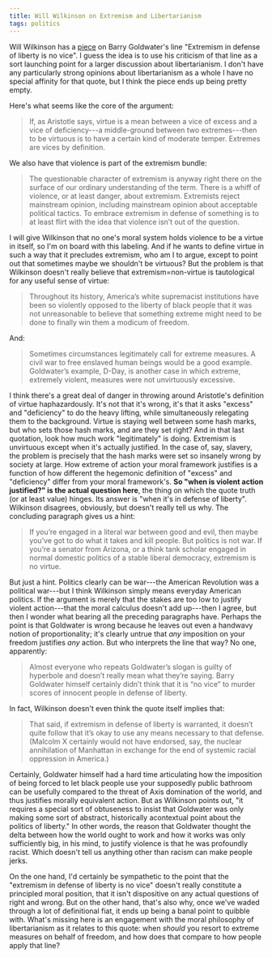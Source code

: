 ```yaml
---
title: Will Wilkinson on Extremism and Libertarianism
tags: politics
---
```


Will Wilkinson has a [piece](https://novirtue.org/on-the-saying-that-extremism-in-defense-of-liberty-is-no-vice/) on Barry Goldwater's line "Extremism in defense of liberty is no vice". I guess the idea is to use his criticism of that line as a sort launching point for a larger discussion about libertarianism. I don't have any particularly strong opinions about libertarianism as a whole I have no special affinity for that quote, but I think the piece ends up being pretty empty.

Here's what seems like the core of the argument:

> If, as Aristotle says, virtue is a mean between a vice of excess and a vice of deficiency---a middle-ground between two extremes---then to be virtuous is to have a certain kind of moderate temper. Extremes are vices by definition.

We also have that violence is part of the extremism bundle:

>  The questionable character of extremism is anyway right there on the surface of our ordinary understanding of the term. There is a whiff of violence, or at least danger, about extremism. Extremists reject mainstream opinion, including mainstream opinion about acceptable political tactics. To embrace extremism in defense of something is to at least flirt with the idea that violence isn’t out of the question.

I will give Wilkinson that no one's moral system holds violence to be a virtue in itself, so I'm on board with this labeling. And if he wants to define virtue in such a way that it precludes extremism, who am I to argue, except to point out that sometimes maybe we shouldn't be virtuous? But the problem is that Wilkinson doesn't really believe that extremism=non-virtue is tautological for any useful sense of virtue:

> Throughout its history, America’s white supremacist institutions have been so violently opposed to the liberty of black people that it was not unreasonable to believe that something extreme might need to be done to finally win them a modicum of freedom.

And:

> Sometimes circumstances legitimately call for extreme measures. A civil war to free enslaved human beings would be a good example. Goldwater’s example, D-Day, is another case in which extreme, extremely violent, measures were not unvirtuously excessive.

I think there's a great deal of danger in throwing around Aristotle's definition of virtue haphazardously. It's not that it's wrong, it's that it asks "excess" and "deficiency" to do the heavy lifting, while simultaneously relegating them to the background. Virtue is staying well between some hash marks, but who sets those hash marks, and are they set right? And in that last quotation, look how much work "legitimately" is doing. Extremism is unvirtuous except when it's actually justified. In the case of, say, slavery, the problem is precisely that the hash marks were set so insanely wrong by society at large. How extreme of action your moral framework justifies is a function of how different the hegemonic definition of "excess" and "deficiency" differ from your moral framework's. **So "when is violent action justified?" is the actual question here**, the thing on which the quote truth (or at least value) hinges. Its answer is "when it's in defense of liberty". Wilkinson disagrees, obviously, but doesn't really tell us why. The concluding paragraph gives us a hint:

>  If you’re engaged in a literal war between good and evil, then maybe you’ve got to do what it takes and kill people. But politics is not war. If you’re a senator from Arizona, or a think tank scholar engaged in normal domestic politics of a stable liberal democracy, extremism is no virtue.

But just a hint. Politics clearly can be war---the American Revolution was a political war---but I think Wilkinson simply means everyday American politics. If the argument is merely that the stakes are too low to justify violent action---that the moral calculus doesn't add up---then I agree, but then I wonder what bearing all the preceding paragraphs have. Perhaps the point is that Goldwater is wrong because he leaves out even a handwavy notion of proportionality; it's clearly untrue that *any* imposition on your freedom justifies *any* action. But who interprets the line that way? No one, apparently:

> Almost everyone who repeats Goldwater’s slogan is guilty of hyperbole and doesn’t really mean what they’re saying. Barry Goldwater himself certainly didn’t think that it is “no vice” to murder scores of innocent people in defense of liberty.

In fact, Wilkinson doesn't even think the quote itself implies that:

> That said, if extremism in defense of liberty is warranted, it doesn’t quite follow that it’s okay to use any means necessary to that defense. (Malcolm X certainly would not have endorsed, say, the nuclear annihilation of Manhattan in exchange for the end of systemic racial oppression in America.)

Certainly, Goldwater himself had a hard time articulating how the imposition of being forced to let black people use your supposedly public bathroom can be usefully compared to the threat of Axis domination of the world, and thus justifies morally equivalent action. But as Wilkinson points out, "it requires a special sort of obtuseness to insist that Goldwater was only making some sort of abstract, historically acontextual point about the politics of liberty." In other words, the reason that Goldwater thought the delta between how the world ought to work and how it works was only sufficiently big, in his mind, to justify violence is that he was profoundly racist. Which doesn't tell us anything other than racism can make people jerks.

On the one hand, I'd certainly be sympathetic to the point that the "extremism in defense of liberty is no vice" doesn't really constitute a principled moral position, that it isn't dispositive on any actual questions of right and wrong. But on the other hand, that's also why, once we've waded through a lot of definitional fiat, it ends up being a banal point to quibble with. What's missing here is an engagement with the moral philosophy of libertarianism as it relates to this quote: when *should* you resort to extreme measures on behalf of freedom, and how does that compare to how people apply that line?
